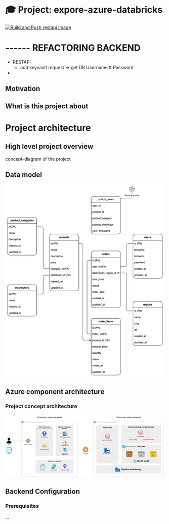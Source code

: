# 🎓 Project: expore-azure-databricks

[![Build and Push restapi Image](https://github.com/enricogoerlitz/explore-azure-databricks-project/actions/workflows/build-push-image.restapi.yml/badge.svg)](https://github.com/enricogoerlitz/explore-azure-databricks-project/actions/workflows/build-push-image.restapi.yml)

# ------ REFACTORING BACKEND

- RESTAPI
    - add keyvault request => get DB Username & Password
- 


## Motivation

## What is this project about

# Project architecture

## High level project overview

concept-diagram of the project

## Data model

![Data Model](resources/architecture/datamodel-sales-v1.drawio.svg)

## Azure component architecture

### Project concept architecture


![Data Model](resources/architecture/concept-architecture-v1.drawio.svg)


## Backend Configuration

### Prerequisites
...